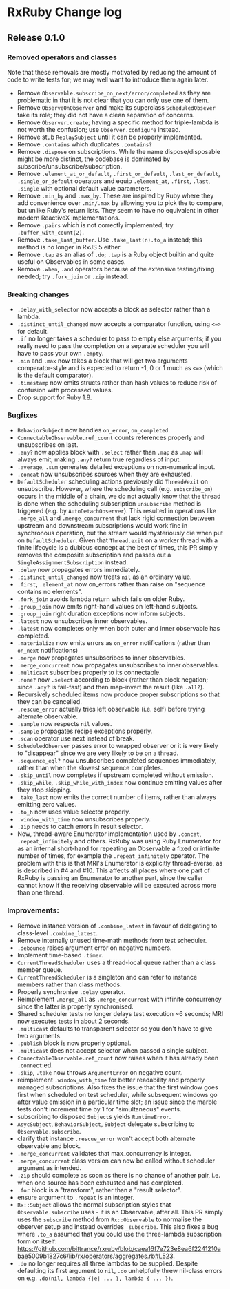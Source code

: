 # RxRuby Change log

## Release 0.1.0

### Removed operators and classes
Note that these removals are mostly motivated by reducing the amount of code to write tests for; we may well want to introduce them again later.

- Remove `Observable.subscribe_on_next/error/completed` as they are problematic in that it is not clear that you can only use one of them.
- Remove `ObserveOnObserver` and make its superclass `ScheduledObsever` take its role; they did not have a clean separation of concerns.
- Remove `Observer.create`; having a specific method for triple-lambda is not worth the confusion; use `Observer.configure` instead.
- Remove stub `ReplaySubject` until it can be properly implemented.
- Remove `.contains` which duplicates `.contains?`
- Remove `.dispose` on subscriptions. While the name dispose/disposable might be more distinct, the codebase is dominated by subscribe/unsubscribe/subscription.
- Remove `.element_at_or_default`, `.first_or_default`, `.last_or_default`, `.single_or_default` operators and equip `.element_at`, `.first`, `.last`, `.single` with optional default value parameters.
- Remove `.min_by` and `.max_by`. These are inspired by Ruby where they add convenience over `.min/.max` by allowing you to pick the to compare, but unlike Ruby's return lists. They seem to have no equivalent in other modern ReactiveX implementations.
- Remove `.pairs` which is not correctly implemented; try `.buffer_with_count(2)`.
- Remove `.take_last_buffer`. Use `.take_last(n).to_a` instead; this method is no longer in RxJS 5 either.
- Remove `.tap` as an alias of `.do`; `.tap` is a Ruby object builtin and quite useful on Observables in some cases.
- Remove `.when`, `.and` operators because of the extensive testing/fixing needed; try `.fork_join` or `.zip` instead.

### Breaking changes

- `.delay_with_selector` now accepts a block as selector rather than a lambda.
- `.distinct_until_changed` now accepts a comparator function, using `<=>` for default.
- `.if` no longer takes a scheduler to pass to empty else arguments; if you really need to pass the completion on a separate scheduler you will have to pass your own `.empty`.
- `.min` and `.max` now takes a block that will get two arguments comparator-style and is expected to return -1, 0 or 1 much as `<=>` (which is the default comparator).
- `.timestamp` now emits structs rather than hash values to reduce risk of confusion with processed values.
- Drop support for Ruby 1.8.

### Bugfixes

- `BehaviorSubject` now handles `on_error`, `on_completed`.
- `ConnectableObservable.ref_count` counts references properly and unsubscribes on last.
- `.any?` now applies block with `.select` rather than `.map` as `.map` will always emit, making `.any?` return true regardless of input.
- `.average`, `.sum` generates detailed exceptions on non-numerical input.
- `.concat` now unsubscribes sources when they are exhausted.
- `DefaultScheduler` scheduling actions previously did `Thread#exit` on unsubscribe. However, where the scheduling call (e.g. `subscribe_on`) occurs in the middle of a chain, we do not actually know that the thread is done when the scheduling subscription `unsubscribe` method is triggered (e.g. by `AutoDetachObserver`). This resulted in operations like `.merge_all` and `.merge_concurrent` that lack rigid connection between upstream and downstream subscriptions would work fine in synchronous operation, but the stream would mysteriously die when put on `DefaultScheduler`. Given that `Thread.exit` on a worker thread with a finite lifecycle is a dubious concept at the best of times, this PR simply removes the composite subscription and passes out a `SingleAssignmentSubscription` instead.
- `.delay` now propagates errors immediately.
- `.distinct_until_changed` now treats `nil` as an ordinary value.
- `.first`, `.element_at` now on_errors rather than raise on "sequence contains no elements".
- `.fork_join` avoids lambda return which fails on older Ruby.
- `.group_join` now emits right-hand values on left-hand subjects.
- `.group_join` right duration exceptions now inform subjects.
- `.latest` now unsubscribes inner observables.
- `.latest` now completes only when both outer and inner observable has completed.
- `.materialize` now emits errors as `on_error` notifications (rather than `on_next` notifications)
- `.merge` now propagates unsubscribes to inner observables.
- `.merge_concurrent` now propagates unsubscribes to inner observables.
- `.multicast` subscribes properly to its connectable.
- `.none?` now `.select` according to block (rather than block negation; since `.any?` is fail-fast) and then map-invert the result (like `.all?`).
- Recursively scheduled items now produce proper subscriptions so that they can be cancelled.
- `.rescue_error` actually tries left observable (i.e. self) before trying alternate observable.
- `.sample` now respects `nil` values.
- `.sample` propagates recipe exceptions properly.
- `.scan` operator use next instead of break.
- `ScheduledObserver` passes error to wrapped observer or it is very likely to "disappear" since we are very likely to be on a thread.
- `.sequence_eql?` now unsubscribes completed sequences immediately, rather than when the slowest sequence completes.
- `.skip_until` now completes if upstream completed without emission.
- `.skip_while`, `.skip_while_with_index` now continue emitting values after they stop skipping.
- `.take_last` now emits the correct number of items, rather than always emitting zero values.
- `.to_h` now uses value selector properly.
- `.window_with_time` now unsubscribes properly.
- `.zip` needs to catch errors in result selector.
- New, thread-aware Enumerator implementation used by `.concat`, `.repeat_infinitely` and others. RxRuby was using Ruby Enumerator for as an internal short-hand for repeating an Observable a fixed or infinite number of times, for example the `.repeat_infinitely` operator. The problem with this is that MRI's Enumerator is explicitly thread-averse, as is described in #4 and #10. This affects all places where one part of RxRuby is passing an Enumerator to another part, since the caller cannot know if the receiving observable will be executed across more than one thread.

### Improvements:

- Remove instance version of `.combine_latest` in favour of delegating to class-level `.combine_latest`.
- Remove internally unused time-math methods from test scheduler.
- `.debounce` raises argument error on negative numbers.
- Implement time-based `.timer`.
- `CurrentThreadScheduler` uses a thread-local queue rather than a class member queue.
- `CurrentThreadScheduler` is a singleton and can refer to instance members rather than class methods.
- Properly synchronise `.delay` operator.
- Reimplement `.merge_all` as `.merge_concurrent` with infinite concurrency since the latter is properly synchronised.
- Shared scheduler tests no longer delays test execution ~6 seconds; MRI now executes tests in about 2 seconds.
- `.multicast` defaults to transparent selector so you don't have to give two arguments.
- `.publish` block is now properly optional.
- `.multicast` does not accept selector when passed a single subject.
- `ConnectableObservable.ref_count` now raises when it has already been `.connect`:ed.
- `.skip`, `.take` now throws `ArgumentError` on negative count.
- reimplement `.window_with_time` for better readability and properly managed subscriptions. Also fixes the issue that the first window goes first when scheduled on test scheduler, while subsequent windows go after value emission in a particular time slot; an issue since the marble tests don't increment time by 1 for "simultaneous" events.
- subscribing to disposed `Subject`s yields `RuntimeError`.
- `AsycSubject`, `BehaviorSubject`, `Subject` delegate subscribing to `Observable.subscribe`.
- clarify that instance `.rescue_error` won't accept both alternate observable and block.
- `.merge_concurrent` validates that max_concurrency is integer.
- `.merge_concurrent` class version can now be called without scheduler argument as intended.
- `.zip` should complete as soon as there is no chance of another pair, i.e. when one source has been exhausted and has completed.
- `.for` block is a "transform", rather than a "result selector".
- ensure argument to `.repeat` is an integer.
- `Rx::Subject` allows the normal subscription styles that `Observable.subscribe` uses - it is an Observable, after all. This PR simply uses the `subscribe` method from `Rx::Observable` to normalise the observer setup and instead overrides `_subscribe`. This also fixes a bug where `.to_a` assumed that you could use the three-lambda subscription form on itself: https://github.com/bittrance/rxruby/blob/caea16f7e723e8ea6f2241210abae5009b1827c6/lib/rx/operators/aggregates.rb#L523.
- `.do` no longer requires all three lambdas to be supplied. Despite defaulting its first argument to `nil`, `.do` unhelpfully threw nil-class errors on e.g. `.do(nil, lambda {|e| ... }, lambda { ... })`.
